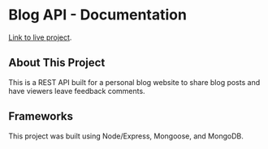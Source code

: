 # Blog API - Documentation
[Link to live project](https://enigmatic-bastion-98317.herokuapp.com/).


## About This Project
This is a REST API built for a personal blog website to share blog posts and have viewers leave feedback comments. 


## Frameworks
This project was built using Node/Express, Mongoose, and MongoDB.